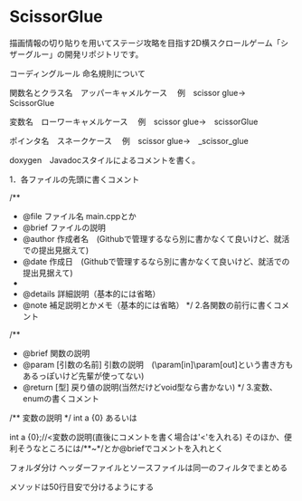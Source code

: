 # ScissorGlue
描画情報の切り貼りを用いてステージ攻略を目指す2D横スクロールゲーム「シザーグルー」の開発リポジトリです。

コーディングルール
命名規則について

関数名とクラス名　アッパーキャメルケース　
例　scissor glue→　ScissorGlue

変数名　ローワーキャメルケース　
例　scissor glue→　scissorGlue

ポインタ名　スネークケース　
例　scissor glue→　_scissor_glue


doxygen　Javadocスタイルによるコメントを書く。

1．各ファイルの先頭に書くコメント

/**
* @file ファイル名 main.cppとか
* @brief ファイルの説明
* @author 作成者名　(Githubで管理するなら別に書かなくて良いけど、就活での提出見据えて)
* @date 作成日　(Githubで管理するなら別に書かなくて良いけど、就活での提出見据えて)
*
* @details 詳細説明（基本的には省略）
* @note 補足説明とかメモ（基本的には省略）
*/
2.各関数の前行に書くコメント

 /**
 * @brief 関数の説明
 * @param [引数の名前] 引数の説明　(\param[in]\param[out]という書き方もあるっぽいけど先輩が使ってない)
 * @return [型] 戻り値の説明(当然だけどvoid型なら書かない)
 */
3.変数、enumの書くコメント

/** 変数の説明 */
int a {0}
あるいは

int a {0};//<変数の説明(直後にコメントを書く場合は'<'を入れる)
そのほか、便利そうなところには/**~*/とか@briefでコメントを入れとく

フォルダ分け ヘッダーファイルとソースファイルは同一のフィルタでまとめる

メソッドは50行目安で分けるようにする
